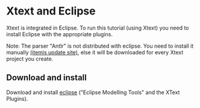 # Xtext and Eclipse

Xtext is integrated in Eclipse.
To run this tutorial (using Xtext) you need to install Eclipse with the 
appropriate plugins.

Note: The parser "Antlr" is not distributed with eclipse. You need to install
it manually [(itemis update site)](http://download.itemis.de/updates),
else it will be downloaded for every Xtext project you create.

## Download and install

Download and install [eclipse](https://www.eclipse.org/Xtext/download.html) ("Eclipse Modelling Tools" and the XText Plugins).


